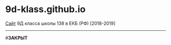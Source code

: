 # 9d-klass.github.io

[Сайт](https://aquacomp.github.io/9d-klass.github.io/) 9Д класса школы 138 в ЕКБ (РФ) [2018-2019] 

---

#**ЗАКРЫТ**
